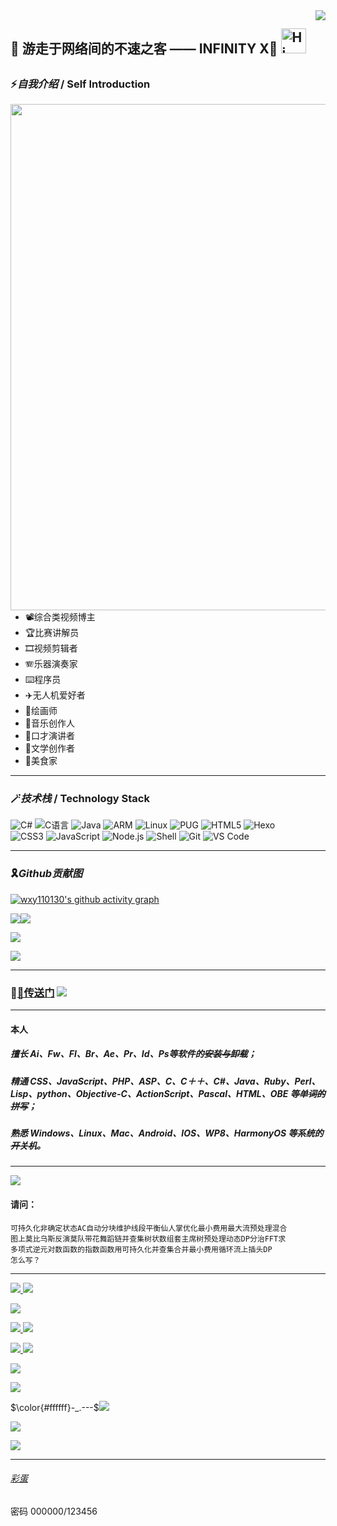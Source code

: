 <img align="right" src="https://count.getloli.com/get/@:wxy110130?theme=moebooru">

## 👋 游走于网络间的不速之客 —— INFINITY X🍫 <img src="https://emojis.slackmojis.com/emojis/images/1588866973/8934/hellokittydance.gif?1588866973" alt="Hi" width="40" /> 

##

<!---
wxy110130/wxy110130 is a ✨ special ✨ repository because its `README.md` (this file) appears on your GitHub profile.
You can click the Preview link to take a look at your changes.
--->

### ⚡$自我介绍$ / Self Introduction

<img align="right" src="https://api.xecades.xyz/api?str=%E6%88%91%E7%9A%84%E7%94%9F%E6%97%A5+%F0%9F%8D%B0&date=2025-01-30&quote=%F0%9F%99%8F%E2%9C%A8%F0%9F%8D%9F%F0%9F%A7%81%F0%9F%8D%A6%F0%9F%8D%AB%F0%9F%8D%A9%F0%9F%8D%A8%F0%9F%8D%B7%F0%9F%8D%89&bilibili=13963390919%F0%9F%8C%AD&email=wxy110130%40outlook.com&qq=3118976484%F0%9F%8D%94&luogu=wxy11130%E2%9C%8C%EF%B8%8F&zhihu=%E8%A3%81%E6%AE%B5%E6%98%9F%E6%B2%B3%E9%80%81%E7%BB%99%E4%BD%A0%F0%9F%8D%9B&github=WXY110130+%F0%9F%9A%80&wechat=wxy11130%F0%9F%8D%95" width="810" />

- 📽️综合类视频博主
- 🏆比赛讲解员
- 🎞️视频剪辑者
- 🪗乐器演奏家
- ⌨️程序员
- ✈️无人机爱好者
- 🎨绘画师
- 🎵音乐创作人
- 🎤口才演讲者
- 📜文学创作者
- 🍕美食家

------------------
### 🪄$技术栈$ / Technology Stack
![C#](https://img.shields.io/badge/-C%20Sharp-%23239120?style=flat&logo=C%20Sharp)
![C语言](https://img.shields.io/badge/-C%E8%AF%AD%E8%A8%80-%2313c9ae?style=flat&logo=C&logoColor=ffffff)
![Java](https://img.shields.io/badge/-Java-%23972fcd?style=flat&logo=OPENJDK)
![ARM](https://img.shields.io/badge/-ARM-%23c9e735?style=flat&logo=ARM&logoColor=242424)
![Linux](https://img.shields.io/badge/-Linux-%23fcc624?style=flat&logo=Linux&logoColor=242424)
![PUG](https://img.shields.io/badge/-Pug-%23a86454?style=flat&logo=PUG&logoColor=ffffff)
![HTML5](https://img.shields.io/badge/-HTML5-%23E34C26?style=flat&logo=html5&logoColor=ffffff)
![Hexo](https://img.shields.io/badge/-Hexo-%230e83cd?style=flat&logo=Hexo&logoColor=ffffff)\
![CSS3](https://img.shields.io/badge/-CSS3-%23197CBE?style=flat&logo=css3)
![JavaScript](https://img.shields.io/badge/-JavaScript-%23F7DF1C?style=flat&logo=javascript&logoColor=000000&labelColor=%23ECD83E&color=%23ECD83E)
![Node.js](https://img.shields.io/badge/-Node.js-%23579050?style=flat&logo=node.js&logoColor=ffffff)
![Shell](https://img.shields.io/badge/-Shell-%2389E051?style=flat&logo=powershell&logoColor=ffffff)
![Git](https://img.shields.io/badge/-Git-%23ED5A47?style=flat&logo=git&logoColor=%23ffffff)
![VS Code](https://img.shields.io/badge/-VSCode-%230066B8?style=flat&logo=visual-studio-code)

-----------------------------

### 🎗️$Github 贡献图$
[![wxy110130's github activity graph](https://github-readme-activity-graph.vercel.app/graph?username=wxy110130&theme=react)](https://github.com/ashutosh00710/github-readme-activity-graph)


[![](https://cdn.luogu.com.cn/upload/image_hosting/hktcuoi9.png)![](https://api.vvhan.com/api/moyu)]()

[![](https://api.vvhan.com/api/ip?s=asd)]()

[![](https://cdn.luogu.com.cn/upload/image_hosting/m12irwzk.png)]()

----------------------

### 📍[🔗传送门](https://www.luogu.com.cn/paste/nr02geeo) ![](https://cdn.luogu.com.cn/upload/image_hosting/9aifcwfx.png)

------------

#### 本人
##### 擅长 Ai、Fw、Fl、Br、Ae、Pr、Id、Ps等软件的~~安装与卸载~~；
##### 精通 CSS、JavaScript、PHP、ASP、C、C＋＋、C#、Java、Ruby、Perl、Lisp、python、Objective-C、ActionScript、Pascal、HTML、OBE 等~~单词的拼写~~；
##### 熟悉 Windows、Linux、Mac、Android、IOS、WP8、HarmonyOS 等系统的~~开关机~~。

------------

[![](https://cdn.luogu.com.cn/upload/image_hosting/hs1y5qix.png)]()

#### 请问：

```
可持久化非确定状态AC自动分块维护线段平衡仙人掌优化最小费用最大流预处理混合
图上莫比乌斯反演莫队带花舞蹈链并查集树状数组套主席树预处理动态DP分治FFT求
多项式逆元对数函数的指数函数用可持久化并查集合并最小费用循环流上插头DP
怎么写？
```
------------
[![](https://cdn.luogu.com.cn/upload/image_hosting/u8rhdw3n.png) ]()[![](https://s2.ax1x.com/2019/07/28/elNHn1.gif)]()

[![](https://p.qpic.cn/qq_expression/41384847/41384847_0_0_0_9710B2BF57B43E59DC64A5C64407F5B2_0_0/0)]()

[![](https://i.loli.net/2018/05/16/5afc0c672038f.gif) ]()[![](https://i.loli.net/2019/08/07/sCgzpy7N4UbATE9.gif)]()

[![](http://imgsrc.baidu.com/forum/w%3D580/sign=1d80631d5e66d0167e199e20a72ad498/05fd54e736d12f2e9d634eb043c2d56284356889.jpg) ]()[![](https://cdn.luogu.com.cn/upload/image_hosting/w5oipdn2.png)]()

[![](https://s11.ax1x.com/2023/12/25/piHjWcT.png)]()

[![](https://cdn.luogu.com.cn/upload/pic/68655.png)]()

$\color{#ffffff}-_.---$[![](https://nimg.ws.126.net/?url=http%3A%2F%2Fdingyue.ws.126.net%2F2021%2F1107%2F5c92ece8j00r26w8z008hd000gi02hxp.jpg&thumbnail=660x2147483647&quality=80&type=jpg)]()

[![](https://gss0.baidu.com/7Po3dSag_xI4khGko9WTAnF6hhy/zhidao/wh%3D450%2C600/sign=90881c4dc63d70cf4cafa209cdecfd36/adaf2edda3cc7cd962a67aad3601213fb80e913f.jpg)]()

[![](https://s1.ax1x.com/2018/03/09/9RBOTs.gif)]()

----------------

###### [彩蛋](https://wxy6418-my.sharepoint.com/:f:/g/personal/000_wxy6418_onmicrosoft_com/EkTXqoM5HrpKigtj6nZZVNMBEknQFzMfPxsGrpndUGLrNA?e=95ey1B) 
密码 000000/123456

